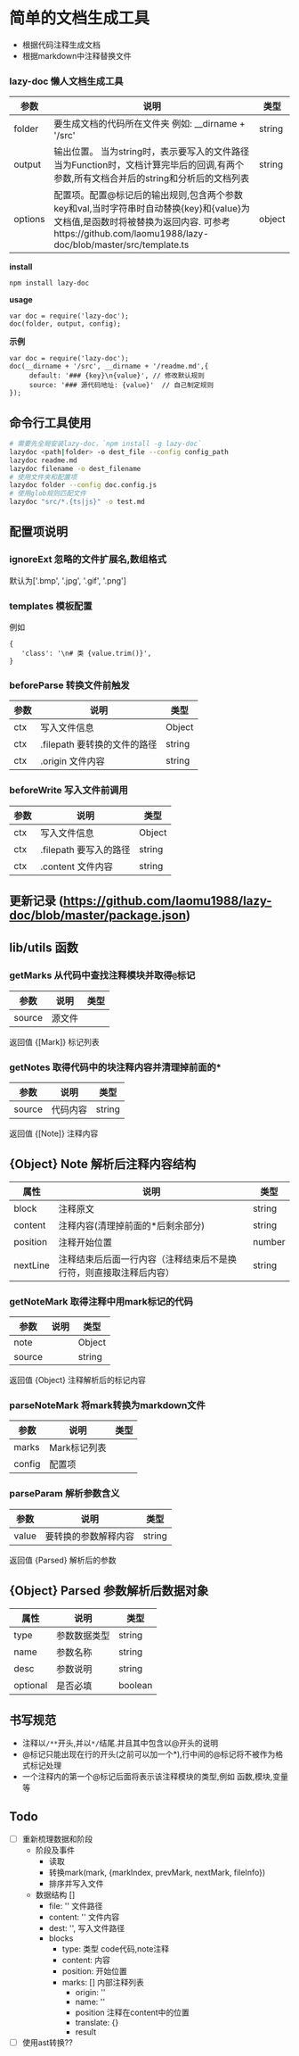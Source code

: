 # 简单的文档生成工具
* 根据代码注释生成文档
* 根据markdown中注释替换文件

<!--@doc src/index.ts-->

###  lazy-doc 懒人文档生成工具
| 参数 | 说明 | 类型 |
| --- | --- | --- |
| folder | 要生成文档的代码所在文件夹          例如: __dirname + '/src' | string |
| output | 输出位置。        当为string时，表示要写入的文件路径        当为Function时，文档计算完毕后的回调,有两个参数,所有文档合并后的string和分析后的文档列表 | string|Function |
| options | 配置项。配置@标记后的输出规则,包含两个参数key和val,当时字符串时自动替换{key}和{value}为文档值,是函数时将被替换为返回内容. 可参考https://github.com/laomu1988/lazy-doc/blob/master/src/template.ts | object |


**install**
```
npm install lazy-doc
```

**usage**
```
var doc = require('lazy-doc');
doc(folder, output, config);
```

**示例**
```
var doc = require('lazy-doc');
doc(__dirname + '/src', __dirname + '/readme.md',{
     default: '### {key}\n{value}', // 修改默认规则
     source: '### 源代码地址: {value}'  // 自己制定规则
});
```

<!--@end-->
<!--@doc bin/lazydoc.js-->
## 命令行工具使用
```sh
# 需要先全局安装lazy-doc，`npm install -g lazy-doc`
lazydoc <path|folder> -o dest_file --config config_path
lazydoc readme.md
lazydoc filename -o dest_filename
# 使用文件夹和配置项
lazydoc folder --config doc.config.js
# 使用glob规则匹配文件
lazydoc "src/*.{ts|js}" -o test.md
```
<!--@end-->

<!--@doc src/config.ts-->

## 配置项说明

### ignoreExt 忽略的文件扩展名,数组格式
默认为['.bmp', '.jpg', '.gif', '.png']

### templates 模板配置
例如
```
{
   'class': '\n# 类 {value.trim()}',
}
```

###  beforeParse 转换文件前触发
| 参数 | 说明 | 类型 |
| --- | --- | --- |
| ctx | 写入文件信息 | Object |
| ctx | .filepath 要转换的文件的路径 | string |
| ctx | .origin 文件内容 | string |


###  beforeWrite 写入文件前调用
| 参数 | 说明 | 类型 |
| --- | --- | --- |
| ctx | 写入文件信息 | Object |
| ctx | .filepath 要写入的路径 | string |
| ctx | .content 文件内容 | string |

<!--@end-->

## 更新记录 (https://github.com/laomu1988/lazy-doc/blob/master/package.json) 

## lib/utils 函数
<!--@doc src/utils.ts-->

###  getMarks 从代码中查找注释模块并取得`@`标记
| 参数 | 说明 | 类型 |
| --- | --- | --- |
| source | 源文件 |  |

返回值  {[Mark]} 标记列表 

###  getNotes 取得代码中的块注释内容并清理掉前面的*
| 参数 | 说明 | 类型 |
| --- | --- | --- |
| source | 代码内容 | string |

返回值  {[Note]} 注释内容 

##  {Object} Note 解析后注释内容结构
| 属性 | 说明 | 类型 |
| --- | --- | --- |
| block | 注释原文 | string |
| content | 注释内容(清理掉前面的*后剩余部分) | string |
| position | 注释开始位置 | number |
| nextLine | 注释结束后后面一行内容（注释结束后不是换行符，则直接取注释后内容） | string |


###  getNoteMark 取得注释中用mark标记的代码
| 参数 | 说明 | 类型 |
| --- | --- | --- |
| note |  | Object |
| source |  | string |

返回值  {Object} 注释解析后的标记内容 

###  parseNoteMark 将mark转换为markdown文件
| 参数 | 说明 | 类型 |
| --- | --- | --- |
| marks | Mark标记列表 |  |
| config | 配置项 |  |


###  parseParam 解析参数含义
| 参数 | 说明 | 类型 |
| --- | --- | --- |
| value | 要转换的参数解释内容 | string |

返回值  {Parsed} 解析后的参数 

##  {Object} Parsed 参数解析后数据对象
| 属性 | 说明 | 类型 |
| --- | --- | --- |
| type | 参数数据类型 | string |
| name | 参数名称 | string |
| desc | 参数说明 | string |
| optional | 是否必填 | boolean |

<!--@end-->

## 书写规范
* 注释以`/**`开头,并以`*/`结尾.并且其中包含以@开头的说明
* @标记只能出现在行的开头(之前可以加一个*),行中间的@标记将不被作为格式标记处理
* 一个注释内的第一个@标记后面将表示该注释模块的类型,例如 函数,模块,变量等

## Todo
* [ ] 重新梳理数据和阶段
  - 阶段及事件
    - 读取
    - 转换mark(mark, {markIndex, prevMark, nextMark, fileInfo})
    - 排序并写入文件
  - 数据结构 []
      - file: '' 文件路径
      - content: '' 文件内容
      - dest: '',  写入文件路径
      - blocks
        - type: 类型 code代码,note注释
        - content: 内容
        - position: 开始位置
        - marks: [] 内部注释列表
          - origin: ''
          - name: ''
          - position 注释在content中的位置
          - translate: {}
          - result
* [ ] 使用ast转换??